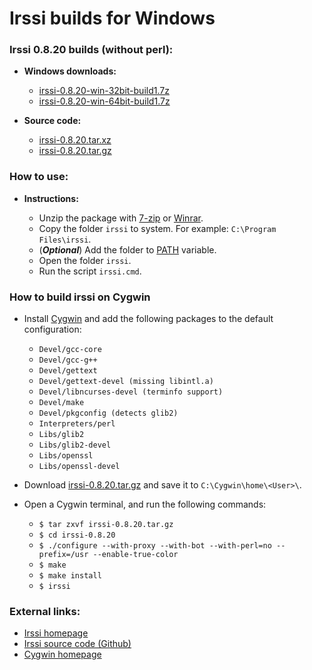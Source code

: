 Irssi builds for Windows
========================

### Irssi 0.8.20 builds (without perl):

  * **Windows downloads:**
    * [irssi-0.8.20-win-32bit-build1.7z](https://github.com/q3aql/irssi-win/releases/download/v0.8.20/irssi-0.8.20-win-32bit-build1.7z)
    * [irssi-0.8.20-win-64bit-build1.7z](https://github.com/q3aql/irssi-win/releases/download/v0.8.20/irssi-0.8.20-win-64bit-build1.7z)

  * **Source code:**
    * [irssi-0.8.20.tar.xz](https://github.com/q3aql/irssi-win/releases/download/v0.8.20/irssi-0.8.20.tar.xz)
    * [irssi-0.8.20.tar.gz](https://github.com/q3aql/irssi-win/releases/download/v0.8.20/irssi-0.8.20.tar.gz)

### How to use:

* **Instructions:**

    * Unzip the package with [7-zip](http://www.7-zip.org/) or [Winrar](http://www.rarlab.com/).
    * Copy the folder `irssi` to system. For example: `C:\Program Files\irssi`.
    * (_**Optional**_) Add the folder to [PATH](https://www.google.es/search?q=add+folder+to+PATH+on+Windows) variable.
    * Open the folder `irssi`.
    * Run the script `irssi.cmd`.

### How to build irssi on Cygwin

  * Install [Cygwin](http://cygwin.com/) and add the following packages to the default configuration:

    * `Devel/gcc-core`
    * `Devel/gcc-g++`
    * `Devel/gettext`
    * `Devel/gettext-devel (missing libintl.a)`
    * `Devel/libncurses-devel (terminfo support)`
    * `Devel/make`
    * `Devel/pkgconfig (detects glib2)`
    * `Interpreters/perl`
    * `Libs/glib2`
    * `Libs/glib2-devel`
    * `Libs/openssl`
    * `Libs/openssl-devel`

  * Download [irssi-0.8.20.tar.gz](https://github.com/q3aql/irssi-win/releases/download/v0.8.20/irssi-0.8.20.tar.gz) and save it to `C:\Cygwin\home\<User>\`.
  * Open a Cygwin terminal, and run the following commands:

    * `$ tar zxvf irssi-0.8.20.tar.gz`
    * `$ cd irssi-0.8.20`
    * `$ ./configure --with-proxy --with-bot --with-perl=no --prefix=/usr --enable-true-color`
    * `$ make`
    * `$ make install`
    * `$ irssi`

### External links:

  * [Irssi homepage](http://irssi.org/)
  * [Irssi source code (Github)](https://github.com/irssi/irssi)
  * [Cygwin homepage](https://www.cygwin.com/)
